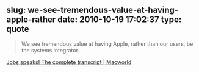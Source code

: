 slug: we-see-tremendous-value-at-having-apple-rather
date: 2010-10-19 17:02:37
type: quote
---

> We see tremendous value at having Apple, rather than our users, be the systems integrator.

[Jobs speaks! The complete transcript | Macworld](http://www.macworld.com/article/154980/2010/10/jobs_transcript.html)
